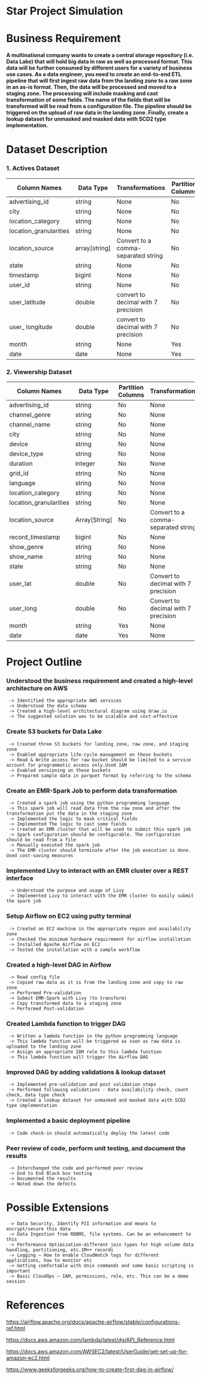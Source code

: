# Star Project Simulation

# Business Requirement
<b>
 A multinational company wants to create a central storage repository (i.e. Data Lake) that will hold big data in raw as well as processed format. 
 This data will be further consumed by different users for a variety of business use cases. 
 As a data engineer, you need to create an end-to-end ETL pipeline that will first ingest raw data from the landing zone to a raw zone in an as-is format. 
 Then, the data will be processed and moved to a staging zone. The processing will include masking and cast transformation of some fields. 
 The name of the fields that will be transformed will be read from a configuration file. 
 The pipeline should be triggered on the upload of raw data in the landing zone. 
 Finally, create a lookup dataset for unmasked and masked data with SCD2 type implementation. </b>

# Dataset Description

### **1. Actives Dataset**
| Column Names | Data Type |Transformations | Partition Columns|
|--------------------------------------------------------------------------------------------------------------|--------------------------------------------------------------------------------------------------------------|--------------------------------------------------------------------------------------------------------------|-------------------------------------------------------------------------------------------------------------------------------------------------------------------|
|advertising_id| string | None|No|
|city |string|None|No|
|location_category |string|None|No|
|location_granularities|string|None|No|
|location_source |array[string]|Convert to a comma-separated string|No|
|state| string|None|No|
|timestamp|bigint|None|No|
|user_id |string|None|No|
|user_latitude| double|convert to decimal with 7 precision|No|
|user_ longitude|double|convert to decimal with 7 precision|No|
|month |string|None|Yes|
|date |date|None|Yes|

### **2. Viewership Dataset**
| Column Names | Data Type | Partition Columns| Transformations|
|--------------------------------------------------------------------------------------------------------------|--------------------------------------------------------------------------------------------------------------|--------------------------------------------------------------------------------------------------------------|-------------------------------------------------------------------------------------------------------------------------------------------------------------------|
|advertising_id|	string	|	No|None|	 
|channel_genre|string|No|None|	 
|channel_name|string|No|None|	 
|city|string|	No|None|	 
|device|string|No|None|	 
|device_type|string|No|None	 
|duration|integer|No|None|	 
|grid_id|string|No|None|	 
|language|string|No|None|	 
|location_category|string|No|None|	
|location_granularities|string|No|None|	 
|location_source|Array[String]|No|Convert to a comma-separated string|
|record_timestamp|bigint|No|None|	 
|show_genre|string|No|None|	 
|show_name|string|No|None|	 
|state|string|No|None|	 
|user_lat|double|No|Convert to decimal with 7 precision|
|user_long|double|No|Convert to decimal with 7 precision|
|month|string|Yes|None	 
|date|date|Yes|None 

# Project Outline
 
 ### Understood the business requirement and created a high-level architecture on AWS
     -> Identified the appropriate AWS services
     -> Understood the data schema
     -> Created a high-level architectural diagram using draw.io 
     -> The suggested solution was to be scalable and cost-effective 
 ### Create S3 buckets for Data Lake
     -> Created three S3 buckets for landing zone, raw zone, and staging zone
     -> Enabled appropriate life-cycle management on these buckets
     -> Read & Write access for raw bucket should be limited to a service account for programmatic access only.Used IAM
     -> Enabled versioning on these buckets
     -> Prepared sample data in parquet format by referring to the schema
### Create an EMR-Spark Job to perform data transformation
     -> Created a spark job using the python programming language 
     -> This spark job will read data from the raw zone and after the transformation put the data in the staging zone
     -> Implemented the logic to mask critical fields 
     -> Implemented The logic to cast some fields
     -> Created an EMR cluster that will be used to submit this spark job
     -> Spark configuration should be configurable. The configuration should be read from a file
     -> Manually executed the spark job
     -> The EMR cluster should terminate after the job execution is done. Used cost-saving measures
### Implemented Livy to interact with an EMR cluster over a REST interface
     -> Understood the purpose and usage of Livy
     -> Implemented Livy to interact with the EMR cluster to easily submit the spark job
### Setup Airflow on EC2 using putty terminal
     -> Created an EC2 machine in the appropriate region and availability zone
     -> Checked the minimum hardware requirement for airflow installation
     -> Installed Apache Airflow on EC2 
     -> Tested the installation with a sample workflow
### Created a high-level DAG in Airflow
     -> Read config file 
     -> Copied raw data as it is from the landing zone and copy to raw zone 
     -> Performed Pre-validation
     -> Submit EMR-Spark with Livy (to transform)
     -> Copy transformed data to a staging zone
     -> Performed Post-validation 
### Created Lambda function to trigger DAG
     -> Written a lambda function in the python programming language 
     -> This lambda function will be triggered as soon as raw data is uploaded to the landing zone
     -> Assign an appropriate IAM role to this lambda function
     -> This lambda function will trigger the Airflow DAG
### Improved DAG by adding validations & lookup dataset
     -> Implemented pre-validation and post validation steps
     -> Performed following validations - Data availability check, count check, data type check
     -> Created a lookup dataset for unmasked and masked data with SCD2 type implementation
### Implemented a basic deployment pipeline
     -> Code check-in should automatically deploy the latest code
### Peer review of code, perform unit testing, and document the results
     -> Interchanged the code and performed peer review
     -> End to End Black box testing
     -> Documented the results
     -> Noted down the defects

# Possible Extensions
     -> Data Security. Identify PII information and means to encrypt/secure this data 
     -> Data Ingestion from RDBMS, file systems. Can be an enhancement to this
     -> Performance Optimization-different join types for high volume data handling, partitioning, etc.1M++ records
     -> Logging – How to enable CloudWatch logs for different applications, how to monitor etc
     -> Getting comfortable with Unix commands and some basic scripting is important
     -> Basic CloudOps – IAM, permissions, role, etc. This can be a demo session
     
# References
  
  https://airflow.apache.org/docs/apache-airflow/stable/configurations-ref.html
  
  https://docs.aws.amazon.com/lambda/latest/dg/API_Reference.html
  
  https://docs.aws.amazon.com/AWSEC2/latest/UserGuide/get-set-up-for-amazon-ec2.html
  
  https://www.geeksforgeeks.org/how-to-create-first-dag-in-airflow/
  
